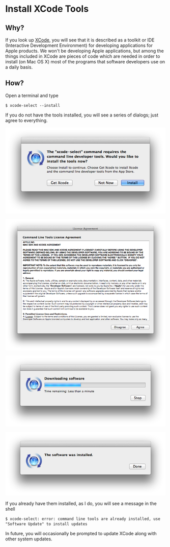 # Install XCode Tools
## Why?
If you look up [XCode](https://developer.apple.com/xcode/), you will see that it is described as a
toolkit or IDE (Interactive Development Environment) for developing applications for Apple products.
We won't be developing Apple applications, but among the things included in XCode are pieces of code
which are needed in order to install (on Mac OS X) most of the programs that software developers
use on a daily basis.

## How?
Open a terminal and type

    $ xcode-select --install

If you do not have the tools installed, you will see a series of dialogs; just agree to everything.

![dialog 1](../images/install-fest/install_xcode_1.png) 

![dialog 2](../images/install-fest/install_xcode_2.png)
 
![dialog 3](../images/install-fest/install_xcode_3.png)
 
![dialog 4](../images/install-fest/install_xcode_4.png) 

If you already have them installed, as I do, you will see a message in the shell

    $ xcode-select: error: command line tools are already installed, use "Software Update" to install updates

In future, you will occasionally be prompted to update XCode along with other system updates.
